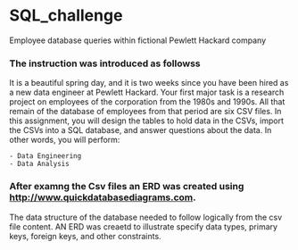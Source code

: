 # SQL_challenge
Employee database queries within fictional Pewlett Hackard company

###  The instruction was introduced as followss

It is a beautiful spring day, and it is two weeks since you have been hired as a new data engineer at Pewlett Hackard. Your first major task is a research project on employees of the corporation from the 1980s and 1990s. All that remain of the database of employees from that period are six CSV files.
In this assignment, you will design the tables to hold data in the CSVs, import the CSVs into a SQL database, and answer questions about the data. In other words, you will perform:

    - Data Engineering
    - Data Analysis
    
### After examng the Csv files an ERD was created using http://www.quickdatabasediagrams.com.

The data structure of the database needed to follow logically from the csv file content. AN ERD was creaetd to illustrate specify data types, primary keys, foreign keys, and other constraints.


